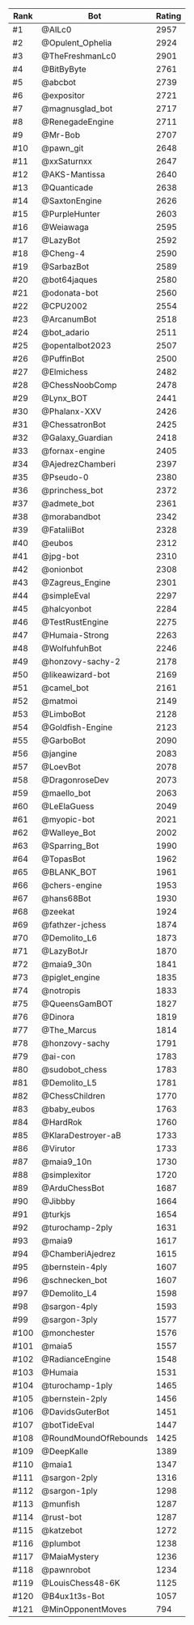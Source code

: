 Rank|Bot|Rating
---|---|---
#1|@AILc0|2957
#2|@Opulent_Ophelia|2924
#3|@TheFreshmanLc0|2901
#4|@BitByByte|2761
#5|@abcbot|2739
#6|@expositor|2721
#7|@magnusglad_bot|2717
#8|@RenegadeEngine|2711
#9|@Mr-Bob|2707
#10|@pawn_git|2648
#11|@xxSaturnxx|2647
#12|@AKS-Mantissa|2640
#13|@Quanticade|2638
#14|@SaxtonEngine|2626
#15|@PurpleHunter|2603
#16|@Weiawaga|2595
#17|@LazyBot|2592
#18|@Cheng-4|2590
#19|@SarbazBot|2589
#20|@bot64jaques|2580
#21|@odonata-bot|2560
#22|@CPU2002|2554
#23|@ArcanumBot|2518
#24|@bot_adario|2511
#25|@opentalbot2023|2507
#26|@PuffinBot|2500
#27|@Elmichess|2482
#28|@ChessNoobComp|2478
#29|@Lynx_BOT|2441
#30|@Phalanx-XXV|2426
#31|@ChessatronBot|2425
#32|@Galaxy_Guardian|2418
#33|@fornax-engine|2405
#34|@AjedrezChamberi|2397
#35|@Pseudo-0|2380
#36|@princhess_bot|2372
#37|@admete_bot|2361
#38|@morabandbot|2342
#39|@FataliiBot|2328
#40|@eubos|2312
#41|@jpg-bot|2310
#42|@onionbot|2308
#43|@Zagreus_Engine|2301
#44|@simpleEval|2297
#45|@halcyonbot|2284
#46|@TestRustEngine|2275
#47|@Humaia-Strong|2263
#48|@WolfuhfuhBot|2246
#49|@honzovy-sachy-2|2178
#50|@likeawizard-bot|2169
#51|@camel_bot|2161
#52|@matmoi|2149
#53|@LimboBot|2128
#54|@Goldfish-Engine|2123
#55|@GarboBot|2090
#56|@jangine|2083
#57|@LoevBot|2078
#58|@DragonroseDev|2073
#59|@maello_bot|2063
#60|@LeElaGuess|2049
#61|@myopic-bot|2021
#62|@Walleye_Bot|2002
#63|@Sparring_Bot|1990
#64|@TopasBot|1962
#65|@BLANK_BOT|1961
#66|@chers-engine|1953
#67|@hans68Bot|1930
#68|@zeekat|1924
#69|@fathzer-jchess|1874
#70|@Demolito_L6|1873
#71|@LazyBotJr|1870
#72|@maia9_30n|1841
#73|@piglet_engine|1835
#74|@notropis|1833
#75|@QueensGamBOT|1827
#76|@Dinora|1819
#77|@The_Marcus|1814
#78|@honzovy-sachy|1791
#79|@ai-con|1783
#80|@sudobot_chess|1783
#81|@Demolito_L5|1781
#82|@ChessChildren|1770
#83|@baby_eubos|1763
#84|@HardRok|1760
#85|@KlaraDestroyer-aB|1733
#86|@Virutor|1733
#87|@maia9_10n|1730
#88|@simplexitor|1720
#89|@ArduChessBot|1687
#90|@Jibbby|1664
#91|@turkjs|1654
#92|@turochamp-2ply|1631
#93|@maia9|1617
#94|@ChamberiAjedrez|1615
#95|@bernstein-4ply|1607
#96|@schnecken_bot|1607
#97|@Demolito_L4|1598
#98|@sargon-4ply|1593
#99|@sargon-3ply|1577
#100|@monchester|1576
#101|@maia5|1557
#102|@RadianceEngine|1548
#103|@Humaia|1531
#104|@turochamp-1ply|1465
#105|@bernstein-2ply|1456
#106|@DavidsGuterBot|1451
#107|@botTideEval|1447
#108|@RoundMoundOfRebounds|1425
#109|@DeepKalle|1389
#110|@maia1|1347
#111|@sargon-2ply|1316
#112|@sargon-1ply|1298
#113|@munfish|1287
#114|@rust-bot|1287
#115|@katzebot|1272
#116|@plumbot|1238
#117|@MaiaMystery|1236
#118|@pawnrobot|1234
#119|@LouisChess48-6K|1125
#120|@B4ux1t3s-Bot|1057
#121|@MinOpponentMoves|794
